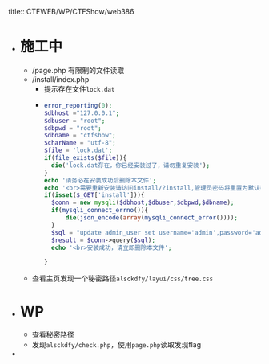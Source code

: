 title:: CTFWEB/WP/CTFShow/web386

- # 施工中
	- /page.php 有限制的文件读取
	- /install/index.php
		- 提示存在文件`lock.dat`
		- ```php
		  error_reporting(0);
		  $dbhost ="127.0.0.1";
		  $dbuser = "root";
		  $dbpwd = "root";
		  $dbname = "ctfshow";
		  $charName = "utf-8"; 
		  $file = 'lock.dat';
		  if(file_exists($file)){
		  	die('lock.dat存在，你已经安装过了，请勿重复安装');
		  }
		  echo '请务必在安装成功后删除本文件';
		  echo '<br>需要重新安装请访问install/?install,管理员密码将重置为默认密码';
		  if(isset($_GET['install'])){
		  	$conn = new mysqli($dbhost,$dbuser,$dbpwd,$dbname);
		  	if(mysqli_connect_errno()){
		  	 	die(json_encode(array(mysqli_connect_error())));
		  	}
		  	$sql = "update admin_user set username='admin',password='admin888' where username='admin';";
		  	$result = $conn->query($sql);
		  	echo '<br>安装成功，请立即删除本文件';
		  
		  }
		  ```
	- 查看主页发现一个秘密路径`alsckdfy/layui/css/tree.css`
- # WP
	- 查看秘密路径
	- 发现`alsckdfy/check.php`，使用`page.php`读取发现flag
-